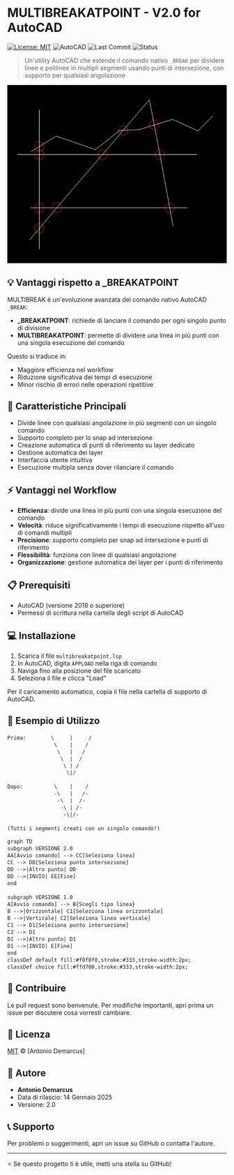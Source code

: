# MULTIBREAKATPOINT - V2.0 for AutoCAD 
[![License: MIT](https://img.shields.io/badge/License-MIT-yellow.svg)](https://opensource.org/licenses/MIT)
![AutoCAD](https://img.shields.io/badge/AutoCAD-000000?style=flat&logo=autodesk&logoColor=white)
![Last Commit](https://img.shields.io/badge/last%20commit-November%202024-brightgreen)
![Status](https://img.shields.io/badge/status-stable-brightgreen)

> Un'utility AutoCAD che estende il comando nativo `_BREAK` per dividere linee e polilinee in multipli segmenti usando punti di intersezione, con supporto per qualsiasi angolazione



![MULTIBREAK in azione](./img/Qualsiasi_Angolo.jpg)

## 💡 Vantaggi rispetto a _BREAKATPOINT

MULTIBREAK è un'evoluzione avanzata del comando nativo AutoCAD `_BREAK`:

- **_BREAKATPOINT**: richiede di lanciare il comando per ogni singolo punto di divisione
- **MULTIBREAKATPOINT**: permette di dividere una linea in più punti con una singola esecuzione del comando

Questo si traduce in:
- Maggiore efficienza nel workflow
- Riduzione significativa dei tempi di esecuzione
- Minor rischio di errori nelle operazioni ripetitive

## 🚀 Caratteristiche Principali

- Divide linee con qualsiasi angolazione in più segmenti con un singolo comando
- Supporto completo per lo snap ad intersezione
- Creazione automatica di punti di riferimento su layer dedicato
- Gestione automatica dei layer
- Interfaccia utente intuitiva
- Esecuzione multipla senza dover rilanciare il comando

## ⚡ Vantaggi nel Workflow

- **Efficienza**: divide una linea in più punti con una singola esecuzione del comando
- **Velocità**: riduce significativamente i tempi di esecuzione rispetto all'uso di comandi multipli
- **Precisione**: supporto completo per snap ad intersezione e punti di riferimento
- **Flessibilità**: funziona con linee di qualsiasi angolazione
- **Organizzazione**: gestione automatica dei layer per i punti di riferimento

## 📋 Prerequisiti

- AutoCAD (versione 2018 o superiore)
- Permessi di scrittura nella cartella degli script di AutoCAD

## 💻 Installazione

1. Scarica il file `multibreakatpoint.lsp`
2. In AutoCAD, digita `APPLOAD` nella riga di comando
3. Naviga fino alla posizione del file scaricato
4. Seleziona il file e clicca "Load"

Per il caricamento automatico, copia il file nella cartella di supporto di AutoCAD.


## 📝 Esempio di Utilizzo

```
Prima:        \     |     /
               \    |    /
                \   |   /
                 \  |  /
                  \ | /
                   \|/

Dopo:          \    |    /
               -\   |   /-
                -\  |  /-
                 -\ | /-
                  -\|/-

(Tutti i segmenti creati con un singolo comando!)
```

```mermaid
graph TD
subgraph VERSIONE 2.0
AA[Avvio comando] --> CC[Seleziona linea]
CC --> DD[Seleziona punto intersezione]
DD -->|Altro punto| DD
DD -->|INVIO| EE[Fine]
end

subgraph VERSIONE 1.0
A[Avvio comando] --> B{Scegli tipo linea}
B -->|Orizzontale| C1[Seleziona linea orizzontale]
B -->|Verticale| C2[Seleziona linea verticale]
C1 --> D1[Seleziona punto intersezione]
C2 --> D1
D1 -->|Altro punto| D1
D1 -->|INVIO| E[Fine]
end
classDef default fill:#f0f0f0,stroke:#333,stroke-width:2px;
classDef choice fill:#ffd700,stroke:#333,stroke-width:2px;
```





## 🤝 Contribuire

Le pull request sono benvenute. Per modifiche importanti, apri prima un issue per discutere cosa vorresti cambiare.

## 📄 Licenza

[MIT](./LICENSE) © [Antonio Demarcus]

## 👤 Autore

- **Antonio Demarcus**
- Data di rilascio: 14 Gennaio 2025
- Versione: 2.0

## 📞 Supporto

Per problemi o suggerimenti, apri un issue su GitHub o contatta l'autore.

---
⭐️ Se questo progetto ti è utile, metti una stella su GitHub!

